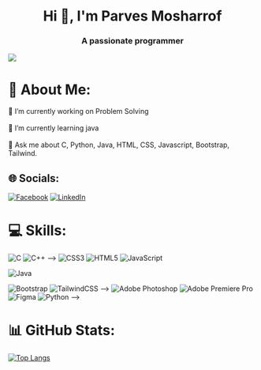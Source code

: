 <h1 align="center">Hi 👋, I'm Parves Mosharrof</h1>
<h3 align="center">A passionate programmer</h3>

![](https://komarev.com/ghpvc/?username=asshejan&color=brightgreen)

# 💫 About Me:
🔭 I’m currently working on Problem Solving<br><br>🌱 I’m currently learning java<br><br>💬 Ask me about C, Python, Java, HTML, CSS, Javascript, Bootstrap, Tailwind.


## 🌐 Socials:
[![Facebook](https://img.shields.io/badge/Facebook-%231877F2.svg?logo=Facebook&logoColor=white)](https://www.facebook.com/as.shejan/) [![LinkedIn](https://img.shields.io/badge/LinkedIn-%230077B5.svg?logo=linkedin&logoColor=white)](www.linkedin.com/in/shejannsu2022) 

# 💻 Skills:
![C](https://img.shields.io/badge/c-%2300599C.svg?style=for-the-badge&logo=c&logoColor=white) 
![C++](https://img.shields.io/badge/c++-%2300599C.svg?style=for-the-badge&logo=c%2B%2B&logoColor=white)  -->
![CSS3](https://img.shields.io/badge/css3-%231572B6.svg?style=for-the-badge&logo=css3&logoColor=white) ![HTML5](https://img.shields.io/badge/html5-%23E34F26.svg?style=for-the-badge&logo=html5&logoColor=white) 
![JavaScript](https://img.shields.io/badge/javascript-%23323330.svg?style=for-the-badge&logo=javascript&logoColor=%23F7DF1E) 
<!-- ![React](https://img.shields.io/badge/react-%2320232a.svg?style=for-the-badge&logo=react&logoColor=%2361DAFB)  -->
![Java](https://img.shields.io/badge/java-%23ED8B00.svg?style=for-the-badge&logo=java&logoColor=white) 
<!-- ![Netlify](https://img.shields.io/badge/netlify-%23000000.svg?style=for-the-badge&logo=netlify&logoColor=#00C7B7)  -->
<!-- ![Firebase](https://img.shields.io/badge/firebase-%23039BE5.svg?style=for-the-badge&logo=firebase) -->
<!-- ![Heroku](https://img.shields.io/badge/heroku-%23430098.svg?style=for-the-badge&logo=heroku&logoColor=white)  -->
![Bootstrap](https://img.shields.io/badge/bootstrap-%23563D7C.svg?style=for-the-badge&logo=bootstrap&logoColor=white) 
![TailwindCSS](https://img.shields.io/badge/tailwindcss-%2338B2AC.svg?style=for-the-badge&logo=tailwind-css&logoColor=white) -->
![Adobe Photoshop](https://img.shields.io/badge/adobephotoshop-%2331A8FF.svg?style=for-the-badge&logo=adobephotoshop&logoColor=white)
![Adobe Premiere Pro](https://img.shields.io/badge/Adobe%20Premiere%20Pro-9999FF.svg?style=for-the-badge&logo=Adobe%20Premiere%20Pro&logoColor=white) 	![Figma](https://img.shields.io/badge/figma-%23F24E1E.svg?style=for-the-badge&logo=figma&logoColor=white) 
![Python](https://img.shields.io/badge/python-3670A0?style=for-the-badge&logo=python&logoColor=ffdd54) -->
# 📊 GitHub Stats:



[![Top Langs](https://github-readme-stats.vercel.app/api/top-langs/?username=asshejan&theme=highcontrast&hide_border=false&include_all_commits=true&count_private=true&layout=compact)](https://github.com/asshejan/github-readme-stats)

<!-- ![](https://github-readme-streak-stats.herokuapp.com/?user=asshejan&theme=highcontrast&hide_border=false)<br/>


---
